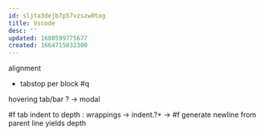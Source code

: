 ```yaml
---
id: sljta3dejb7p57vzszw0tog
title: Vscode
desc: ''
updated: 1680599775677
created: 1664715032300
---
```


alignment
  - tabstop per block #q

hovering tab/bar ?
  -> modal

#f tab indent to depth
  : wrappings -> indent.?+
  -> #f generate newline from parent line yields depth